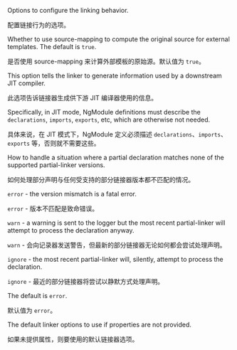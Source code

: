 Options to configure the linking behavior.

配置链接行为的选项。

Whether to use source-mapping to compute the original source for external templates.
The default is `true`.

是否使用 source-mapping 来计算外部模板的原始源。默认值为 `true`。

This option tells the linker to generate information used by a downstream JIT compiler.

此选项告诉链接器生成供下游 JIT 编译器使用的信息。

Specifically, in JIT mode, NgModule definitions must describe the `declarations`, `imports`,
`exports`, etc, which are otherwise not needed.

具体来说，在 JIT 模式下，NgModule 定义必须描述 `declarations`、`imports`、`exports`
等，否则就不需要这些。

How to handle a situation where a partial declaration matches none of the supported
partial-linker versions.

如何处理部分声明与任何受支持的部分链接器版本都不匹配的情况。

`error` - the version mismatch is a fatal error.

`error` - 版本不匹配是致命错误。

`warn` - a warning is sent to the logger but the most recent partial-linker
will attempt to process the declaration anyway.

`warn` - 会向记录器发送警告，但最新的部分链接器无论如何都会尝试处理声明。

`ignore` - the most recent partial-linker will, silently, attempt to process
the declaration.

`ignore` - 最近的部分链接器将尝试以静默方式处理声明。

The default is `error`.

默认值为 `error`。

The default linker options to use if properties are not provided.

如果未提供属性，则要使用的默认链接器选项。